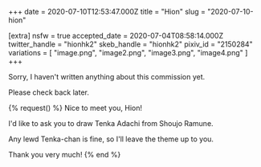 +++
date = 2020-07-10T12:53:47.000Z
title = "Hion"
slug = "2020-07-10-hion"

[extra]
nsfw = true
accepted_date = 2020-07-04T08:58:14.000Z
twitter_handle = "hionhk2"
skeb_handle = "hionhk2"
pixiv_id = "2150284"
variations = [
  "image.png",
  "image2.png",
  "image3.png",
  "image4.png"
]
+++

Sorry, I haven't written anything about this commission yet.

Please check back later.

{% request() %}
Nice to meet you, Hion!

I'd like to ask you to draw Tenka Adachi from Shoujo Ramune.

Any lewd Tenka-chan is fine, so I'll leave the theme up to you.

Thank you very much!
{% end %}